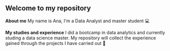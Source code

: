 ## Welcome to my repository 

**About me** My name is Ana, I'm a Data Analyst and master student 💻

**My studies and experience** I did a bootcamp in data analytics and currently studing a data science master. My repository will collect the experience gained through the projects I have carried out 🚀


